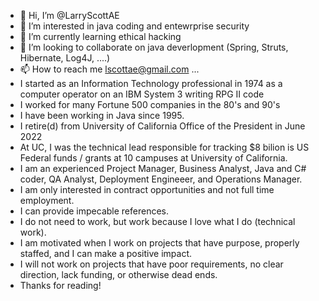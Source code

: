 - 👋 Hi, I’m @LarryScottAE
- 👀 I’m interested in java coding and  entewrprise security
- 🌱 I’m currently learning ethical hacking
- 💞️ I’m looking to collaborate on java deverlopment (Spring, Struts, Hibernate, Log4J, ....)
- 📫 How to reach me lscottae@gmail.com ...
- I started as an Information Technology professional in 1974 as a computer operator on an IBM System 3 writing RPG II code
- I worked for many Fortune 500 companies in the 80's and 90's
- I have been working in Java since 1995. 
- I retire(d) from University of California Office of the President in June 2022
- At UC, I was the technical lead responsible for tracking $8 bilion is US Federal funds / grants at 10 campuses at University of California.
- I am an experienced Project Manager, Business Analyst, Java and C# coder, QA Analyst, Deployment Engineeer, and Operations Manager. 
- I am only interested in contract opportunities and not full time employment. 
- I can provide impecable references. 
- I do not need to work, but work because I love what I do (technical work). 
- I am motivated when I work on projects that have purpose, properly staffed, and I can make a positive impact. 
- I will not work on projects that have poor requirements, no clear direction, lack funding, or otherwise dead ends. 
- Thanks for reading!

<!---
LarryScottAE/LarryScottAE is a ✨ special ✨ repository because its `README.md` (this file) appears on your GitHub profile.
You can click the Preview link to take a look at your changes.
--->
